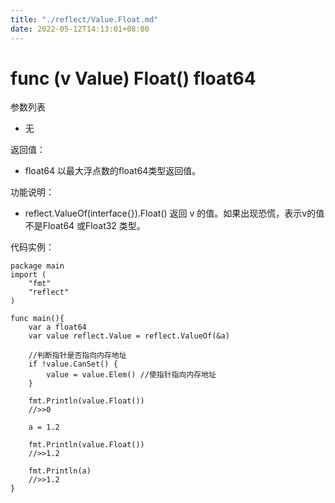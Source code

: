 ```yaml
---
title: "./reflect/Value.Float.md"
date: 2022-05-12T14:13:01+08:00
---
```

# func (v Value) Float() float64

参数列表

- 无

返回值：

- float64  以最大浮点数的float64类型返回值。

功能说明：

- reflect.ValueOf(interface{}).Float() 返回 v 的值。如果出现恐慌，表示v的值不是Float64 或Float32 类型。

代码实例：
	
	package main
	import (
	    "fmt"
	    "reflect"
	)
	
	func main(){
		var a float64
		var value reflect.Value = reflect.ValueOf(&a)
		
		//判断指针是否指向内存地址
		if !value.CanSet() {
			value = value.Elem() //使指针指向内存地址
		}
		
		fmt.Println(value.Float())
		//>>0
		
		a = 1.2
		
		fmt.Println(value.Float())
		//>>1.2
		
		fmt.Println(a)
		//>>1.2
	}
